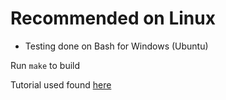 # Recommended on Linux
 - Testing done on Bash for Windows (Ubuntu)

Run `make` to build

Tutorial used found [here](http://viewsourcecode.org/snaptoken/kilo)